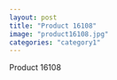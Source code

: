 ```yaml
---
layout: post
title: "Product 16108"
image: "product16108.jpg"
categories: "category1"
---
```

Product 16108
